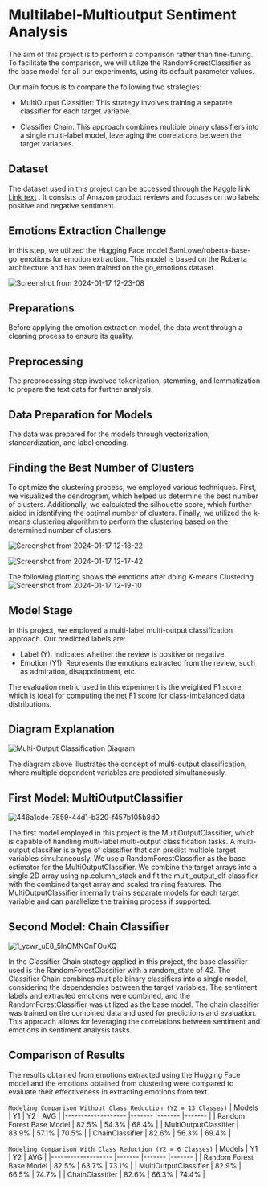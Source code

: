 # Multilabel-Multioutput Sentiment Analysis 

The aim of this project is to perform a comparison rather than fine-tuning. To facilitate the comparison, we will utilize the RandomForestClassifier as the base model for all our experiments, using its default parameter values.

Our main focus is to compare the following two strategies:

* MultiOutput Classifier: This strategy involves training a separate classifier for each target variable.

* Classifier Chain: This approach combines multiple binary classifiers into a single multi-label model, leveraging the correlations between the target variables.



## Dataset

The dataset used in this project can be accessed through the Kaggle link [Link text]([https://example.com](https://www.kaggle.com/dataset))
. It consists of Amazon product reviews and focuses on two labels: positive and negative sentiment.

## Emotions Extraction Challenge
In this step, we utilized the Hugging Face model SamLowe/roberta-base-go_emotions for emotion extraction. This model is based on the Roberta architecture and has been trained on the go_emotions dataset.

![Screenshot from 2024-01-17 12-23-08](https://github.com/SalmaHisham/Multilabel-Multioutput-Sentiment-Analysis-/assets/48545560/e9b9b53c-bd0c-4488-9d44-c7377b97179b)



## Preparations

Before applying the emotion extraction model, the data went through a cleaning process to ensure its quality.

## Preprocessing

The preprocessing step involved tokenization, stemming, and lemmatization to prepare the text data for further analysis.

## Data Preparation for Models

The data was prepared for the models through vectorization, standardization, and label encoding.

## Finding the Best Number of Clusters

To optimize the clustering process, we employed various techniques. First, we visualized the dendrogram, which helped us determine the best number of clusters. Additionally, we calculated the silhouette score, which further aided in identifying the optimal number of clusters. Finally, we utilized the k-means clustering algorithm to perform the clustering based on the determined number of clusters.


![Screenshot from 2024-01-17 12-18-22](https://github.com/SalmaHisham/Multilabel-Multioutput-Sentiment-Analysis-/assets/48545560/ee978002-ab00-47de-9eb2-1a3e1dc7207c)

![Screenshot from 2024-01-17 12-17-42](https://github.com/SalmaHisham/Multilabel-Multioutput-Sentiment-Analysis-/assets/48545560/a4cdf3e2-925a-44a9-b1ba-71bcc5509f3a)

The following plotting shows the emotions after doing K-means Clustering
![Screenshot from 2024-01-17 12-19-10](https://github.com/SalmaHisham/Multilabel-Multioutput-Sentiment-Analysis-/assets/48545560/7a78f281-211c-438a-9e97-2e6da828c117)


## Model Stage

In this project, we employed a multi-label multi-output classification approach. Our predicted labels are:

- Label (Y): Indicates whether the review is positive or negative.
- Emotion (Y1): Represents the emotions extracted from the review, such as admiration, disappointment, etc.

The evaluation metric used in this experiment is the weighted F1 score, which is ideal for computing the net F1 score for class-imbalanced data distributions.

## Diagram Explanation

![Multi-Output Classification Diagram](https://scikit-learn.org/stable/_images/multi_org_chart.png)

The diagram above illustrates the concept of multi-output classification, where multiple dependent variables are predicted simultaneously.

## First Model: MultiOutputClassifier

![446a1cde-7859-44d1-b320-f457b105b8d0](https://github.com/SalmaHisham/Multilabel-Multioutput-Sentiment-Analysis-/assets/48545560/224e17c2-4f66-4c3c-a149-5d84c3935552)

The first model employed in this project is the MultiOutputClassifier, which is capable of handling multi-label multi-output classification tasks.
A multi-output classifier is a type of classifier that can predict multiple target variables simultaneously. We use a RandomForestClassifier as the base estimator for the MultiOutputClassifier. We combine the target arrays into a single 2D array using np.column_stack and fit the multi_output_clf classifier with the combined target array and scaled training features. The MultiOutputClassifier internally trains separate models for each target variable and can parallelize the training process if supported.



## Second Model: Chain Classifier
![1_ycwr_uE8_5lnOMNCnFOuXQ](https://github.com/SalmaHisham/Multilabel-Multioutput-Sentiment-Analysis-/assets/48545560/855c6533-e7f9-4933-bd6e-4b7627ae8f27)

In the Classifier Chain strategy applied in this project, the base classifier used is the RandomForestClassifier with a random_state of 42. The Classifier Chain combines multiple binary classifiers into a single model, considering the dependencies between the target variables. The sentiment labels and extracted emotions were combined, and the RandomForestClassifier was utilized as the base model. The chain classifier was trained on the combined data and used for predictions and evaluation. This approach allows for leveraging the correlations between sentiment and emotions in sentiment analysis tasks.




## Comparison of Results

The results obtained from emotions extracted using the Hugging Face model and the emotions obtained from clustering were compared to evaluate their effectiveness in extracting emotions from text.

`Modeling Comparison Without Class Reduction (Y2 = 13 Classes)`
 |       Models               | Y1           | Y2          | AVG        |
 |-------------------         |-------       |-------      |-------     |
 | Random Forest Base Model   | 82.5%        |  54.3%      |   68.4%    |
 | MultiOutputClassifier      | 83.9%        |  57.1%      |   70.5%    |
 | ChainClassifier     	      | 82.6%        |  56.3%      |   69.4%    |

`Modeling Comparison With Class Reduction (Y2 = 6 Classes)`
 |       Models               | Y1           | Y2          | AVG     |
 |-------------------         |-------       |-------      |-------  |
 | Random Forest Base Model   | 82.5%        |  63.7%      |   73.1% |
 | MultiOutputClassifier      | 82.9%        |  66.5%	    |   74.7% |
 | ChainClassifier     	      | 82.6%        |  66.3%      |   74.4% |
